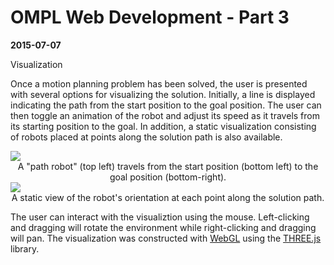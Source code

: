 # OMPL Web Development - Part 3
**2015-07-07**


<div class="subtitle">Visualization</div>

Once a motion planning problem has been solved, the user is presented with
several options for visualizing the solution. Initially, a line is displayed
indicating the path from the start position to the goal position. The user can
then toggle an animation of the robot and adjust its speed as it travels from
its starting position to the goal. In addition, a static visualization
consisting of robots placed at points along the solution path is also available.

<img src="../images/omplweb/solution_anim.jpg" class="img-responsive">
<center>A "path robot" (top left) travels from the start position (bottom left) to the goal position (bottom-right).</center>

<img src="../images/omplweb/solution_static.jpg" class="img-responsive">
<center>A static view of the robot's orientation at each point along the
solution path.</center>

The user can interact with the visualiztion using the mouse. Left-clicking and
dragging will rotate the environment while right-clicking and dragging will pan.
The visualization was constructed with [WebGL](https://www.khronos.org/webgl/)
using the [THREE.js](http://threejs.org) library.
